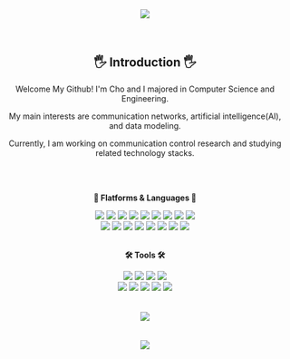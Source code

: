 <div align="center">
	<img src="https://capsule-render.vercel.app/api?type=egg&color=FDFD96&height=300&section=header&text=Cho's+Github&fontSize=90" />
</div>
<br>
<br>
<div align="center">
	<h2><strong>🖐 Introduction 🖐</strong></h2>
	<p>Welcome My Github! I'm Cho and I majored in Computer Science and Engineering.</p>
	<p>My main interests are communication networks, artificial intelligence(AI), and data modeling.</p>
	<p>Currently, I am working on communication control research and studying related technology stacks.</p>
</div>
<br>
<br>
<div align="center">
	<p><strong>💎 Flatforms & Languages 💎</strong></p>
</div>
<div align="center">
	<img src="https://img.shields.io/badge/Java-007396?style=flat&logo=Java&logoColor=white" />
	<img src="https://img.shields.io/badge/C-A8B9CC?style=flat&logo=C&logoColor=white"/>
	<img src="https://img.shields.io/badge/C++-00599C?style=flat&logo=C++&logoColor=white"/>
	<img src="https://img.shields.io/badge/Python-3776AB?style=flat&logo=Python&logoColor=white"/>
	<img src="https://img.shields.io/badge/Kotlin-7F52FF?style=flat&logo=Kotlin&logoColor=white"/>
	<img src="https://img.shields.io/badge/SQLite-003B57?style=flat&logo=SQLite&logoColor=white"/>
	<img src="https://img.shields.io/badge/MySQL-4479A1?style=flat&logo=MySQL&logoColor=white"/>
	<img src="https://img.shields.io/badge/MongoDB-47A248?style=flat&logo=MongoDB&logoColor=white"/>
	<img src="https://img.shields.io/badge/MariaDB-003545?style=flat&logo=MariaDB&logoColor=white"/>
	<br>
	<img src="https://img.shields.io/badge/Anaconda-44A833?style=flat&logo=Anaconda&logoColor=white"/>
	<img src="https://img.shields.io/badge/Django-092E20?style=flat&logo=Django&logoColor=white"/>
	<img src="https://img.shields.io/badge/Spring-6DB33F?style=flat&logo=Spring&logoColor=white"/>
	<img src="https://img.shields.io/badge/Linux-FCC624?style=flat&logo=Linux&logoColor=white"/>
	<img src="https://img.shields.io/badge/Bootstrap-7952B3?style=flat&logo=Bootstrap&logoColor=white"/>
	<img src="https://img.shields.io/badge/HTML5-E34F26?style=flat&logo=HTML5&logoColor=white" />
	<img src="https://img.shields.io/badge/CSS3-1572B6?style=flat&logo=CSS3&logoColor=white" />
	<img src="https://img.shields.io/badge/JavaScript-F7DF1E?style=flat&logo=JavaScript&logoColor=white"/>
	
</div>
<br>
<div align="center">
	<p><strong>🛠 Tools 🛠</strong></p>
</div>
<div align="center">
	<img src="https://img.shields.io/badge/Android Studio-3DDC84?style=flat&logo=Android Studio&logoColor=white"/>
	<img src="https://img.shields.io/badge/Eclipse IDE-2C2255?style=flat&logo=Eclipse IDE&logoColor=white"/>
	<img src="https://img.shields.io/badge/Visual Studio-5C2D91?style=flat&logo=Visual Studio&logoColor=white"/>
	<img src="https://img.shields.io/badge/Visual Studio Code-007ACC?style=flat&logo=Visual Studio Code&logoColor=white"/>
	<br>
	<img src="https://img.shields.io/badge/Git-F05032?style=flat&logo=Git&logoColor=white"/>
	<img src="https://img.shields.io/badge/Jupyter-F37626?style=flat&logo=Jupyter&logoColor=white"/>
	<img src="https://img.shields.io/badge/Google Colab-F9AB00?style=flat&logo=Google Colab&logoColor=white"/>
	<img src="https://img.shields.io/badge/PyCharm-000000?style=flat&logo=PyCharm&logoColor=white"/>
	<img src="https://img.shields.io/badge/VirtualBox-183A61?style=flat&logo=VirtualBox&logoColor=white"/>
</div>

<br>
<br>
<div align="center">
<img src="https://github-readme-stats.vercel.app/api/top-langs/?username=choyoungeun&layout=compact&theme=dark">
</div>
<br><br>
<div align="center">
	<img src="https://capsule-render.vercel.app/api?type=waving&color=FDFD96&height=200&section=footer" />
</div>
